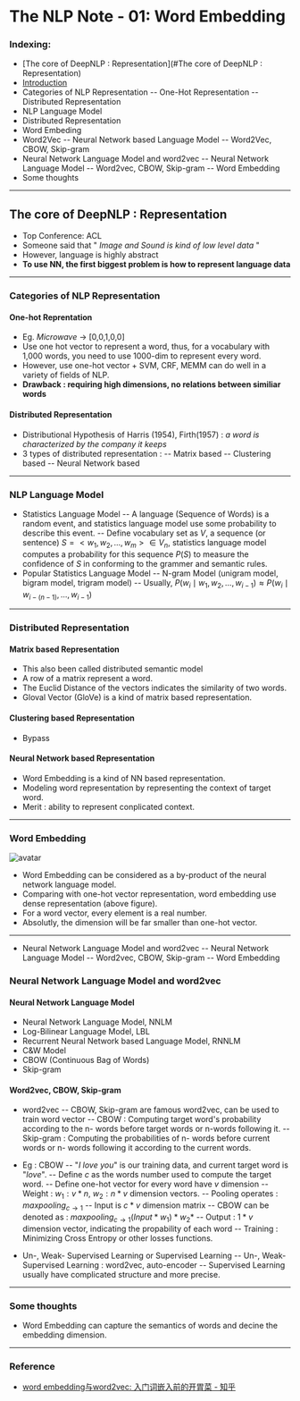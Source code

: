 # The NLP Note - 01: Word Embedding

### Indexing:
- [The core of DeepNLP : Representation](#The core of DeepNLP : Representation)
- [Introduction](#introduction)
- Categories of NLP Representation 
-- One-Hot Representation
-- Distributed Representation
- NLP Language Model
- Distributed Representation
- Word Embeding
- Word2Vec
-- Neural Network  based Language Model
-- Word2Vec, CBOW, Skip-gram
- Neural Network Language Model and word2vec
-- Neural Network Language Model
-- Word2vec, CBOW, Skip-gram
-- Word Embedding
- Some thoughts
---
## The core of DeepNLP : Representation

- Top Conference: ACL
- Someone said that " *Image and Sound is kind of low level data* "
- However, language is highly abstract
-  **To use NN, the first biggest problem is how to represent language data**

---
### Categories of NLP Representation
#### One-hot Reprentation
- Eg. *Microwave* -> [0,0,1,0,0]
- Use one hot vector to represent a word, thus, for a vocabulary with 1,000 words, you need to use 1000-dim to represent every word.
- However, use one-hot vector + SVM, CRF, MEMM can do well in a variety of fields of NLP.
- **Drawback : requiring high dimensions, no relations between similiar words** 

#### Distributed Representation
- Distributional Hypothesis of Harris (1954), Firth(1957)  : *a word is characterized by the company it keeps*
- 3 types of distributed representation : 
-- Matrix based
-- Clustering based
-- Neural Network based

---
### NLP Language Model
- Statistics Language Model
-- A language (Sequence of Words) is a random event, and statistics language model use some probability to describe this event.
-- Define vocabulary set as $V$, a sequence (or sentence) $S = <w_1, w_2,...,w_m>\in V_n$, statistics language model computes a probability for this sequence $P(S)$ to measure the confidence of $S$ in conforming to the grammer and semantic rules.
- Popular Statistics Language Model
-- N-gram Model (unigram model, bigram model, trigram model)
-- Usually, $P(w_i\mid w_1, w_2, ..., w_{i-1})\approx P(w_i\mid w_{i-(n-1)}, ..., w_{i-1})$

---
### Distributed Representation
#### Matrix based Representation
- This also been called distributed semantic model
- A row of a matrix represent a word.
- The Euclid Distance of the vectors indicates the similarity of two words.
- Gloval Vector (GloVe) is a kind of matrix based representation.

#### Clustering based Representation
- Bypass

#### Neural Network based Representation
- Word Embedding is a kind of NN based representation.
- Modeling word representation by representing the context of target word.
- Merit : ability to represent conplicated context.

---
### Word Embedding
![avatar](C:/Users/qiu/Boostnote/notes/images/NLP_Note01/f1.png)
- Word Embedding can be considered as a by-product of the neural network language model.
- Comparing with one-hot vector representation, word embedding use dense representation (above figure). 
- For a word vector, every element is a real number.
- Absolutly, the dimension will be far smaller than one-hot vector.

---
- Neural Network Language Model and word2vec
-- Neural Network Language Model
-- Word2vec, CBOW, Skip-gram
-- Word Embedding

### Neural Network Language Model and word2vec
#### Neural Network Language Model
- Neural Network Language Model, NNLM
- Log-Bilinear Language Model, LBL
- Recurrent Neural Network based Language Model, RNNLM
- C&W Model
- CBOW (Continuous Bag of Words)
- Skip-gram

####  Word2vec, CBOW, Skip-gram
- word2vec
-- CBOW, Skip-gram are famous word2vec, can be used to train word vector
-- CBOW : Computing target word's probability according to the n- words before target words or n-words following it.
-- Skip-gram : Computing the probabilities of n- words before current words or n- words following it according to the current words.

- Eg : CBOW
-- "*I love you*" is our training data, and current target word is "*love*".
-- Define $c$ as the words number used to compute the target word.
-- Define one-hot vector for every word have $v$ dimension
-- Weight : $w_1 :v*n$, $w_2 :n*v$ dimension vectors.
-- Pooling operates : $maxpooling_{c\to1}$
-- Input is $c*v$ dimension matrix
-- CBOW can be denoted as : $maxpooling_{c\to1}( Input*w_1 )*w_2*$
-- Output : $1*v$ dimension vector, indicating the propability of each word
-- Training : Minimizing Cross Entropy or other losses functions.

- Un-, Weak- Supervised Learning or Supervised Learning
-- Un-, Weak- Supervised Learning : word2vec, auto-encoder
-- Supervised Learning usually have complicated structure and more precise.

---
### Some thoughts
- Word Embedding can capture the semantics of words and decine the embedding dimension.

___
### Reference
- [word embedding与word2vec: 入门词嵌入前的开胃菜 - 知乎](https://zhuanlan.zhihu.com/p/32590428)







